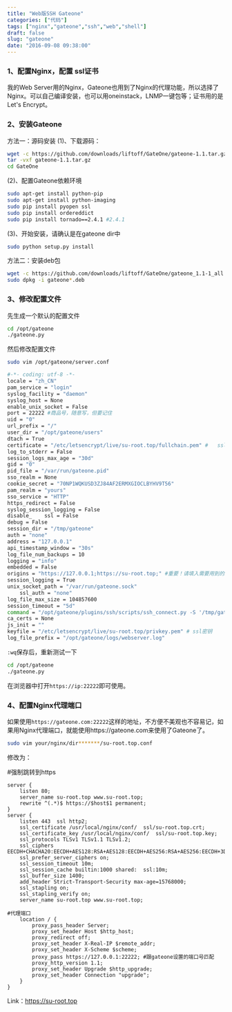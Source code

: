 ```yaml
---
title: "Web版SSH Gateone"
categories: ["代码"]
tags: ["nginx","gateone","ssh","web","shell"]
draft: false
slug: "gateone"
date: "2016-09-08 09:38:00"
---
```


### 1、配置Nginx，配置	ssl证书

我的Web Server用的Nginx，Gateone也用到了Nginx的代理功能，所以选择了Nginx。可以自己编译安装，也可以用oneinstack，LNMP一键包等；证书用的是Let's Encrypt。

### 2、安装Gateone

方法一：源码安装
(1)、下载源码：
```bash
wget -c https://github.com/downloads/liftoff/GateOne/gateone-1.1.tar.gz
tar -vxf gateone-1.1.tar.gz
cd GateOne
```
(2)、配置Gateone依赖环境
```bash
sudo apt-get install python-pip
sudo apt-get install python-imaging
sudo pip install pyopen	ssl
sudo pip install ordereddict
sudo pip install tornado==2.4.1 #2.4.1
```
(3)、开始安装，请确认是在gateone dir中
```bash
sudo python setup.py install
```
方法二：安装deb包
```bash
wget -c https://github.com/downloads/liftoff/GateOne/gateone_1.1-1_all.deb
sudo dpkg -i gateone*.deb
```
### 3、修改配置文件

先生成一个默认的配置文件
```bash
cd /opt/gateone
./gateone.py
```
然后修改配置文件
```bash
sudo vim /opt/gateone/server.conf
```
```bash
#-*- coding: utf-8 -*-
locale = "zh_CN"
pam_service = "login"
syslog_facility = "daemon"
syslog_host = None
enable_unix_socket = False
port = 22222 #商品号，随意写，但要记住
uid = "0"
url_prefix = "/"
user_dir = "/opt/gateone/users"
dtach = True
certificate = "/etc/letsencrypt/live/su-root.top/fullchain.pem" #	ssl证书
log_to_stderr = False
session_logs_max_age = "30d"
gid = "0"
pid_file = "/var/run/gateone.pid"
sso_realm = None
cookie_secret = "70NP1WQKUSD3ZJ84AF2ERMXGIOCLBYHV9T56"
pam_realm = "yours"
sso_service = "HTTP"
https_redirect = False
syslog_session_logging = False
disable_	ssl = False
debug = False
session_dir = "/tmp/gateone"
auth = "none"
address = "127.0.0.1"
api_timestamp_window = "30s"
log_file_num_backups = 10
logging = "info"
embedded = False
origins = "https://127.0.0.1;https://su-root.top;" #重要！请填入需要用到的ip和域名
session_logging = True
unix_socket_path = "/var/run/gateone.sock"
	ssl_auth = "none"
log_file_max_size = 104857600
session_timeout = "5d"
command = "/opt/gateone/plugins/ssh/scripts/ssh_connect.py -S '/tmp/gateone/%SESSION%/%SHORT_SOCKET%' --sshfp -a '-oUserKnownHostsFile=%USERDIR%/%USER%/ssh/known_hosts'"
ca_certs = None
js_init = ""
keyfile = "/etc/letsencrypt/live/su-root.top/privkey.pem" #	ssl密钥
log_file_prefix = "/opt/gateone/logs/webserver.log"
```

`:wq`保存后，重新测试一下

```bash
cd /opt/gateone
./gateone.py
```
在浏览器中打开`https://ip:22222`即可使用。

### 4、配置Nginx代理端口
如果使用`https://gateone.com:22222`这样的地址，不方便不美观也不容易记，如果用Nginx代理端口，就能使用https://gateone.com来使用了Gateone了。
```bash
sudo vim your/nginx/dir*******/su-root.top.conf
```
修改为：

#强制跳转到https
```nginx
server {
	listen 80;
	server_name su-root.top www.su-root.top;
	rewrite ^(.*)$ https://$host$1 permanent;
} 
server {
	listen 443 	ssl http2;
	ssl_certificate /usr/local/nginx/conf/	ssl/su-root.top.crt;
	ssl_certificate_key /usr/local/nginx/conf/	ssl/su-root.top.key;
	ssl_protocols TLSv1 TLSv1.1 TLSv1.2;
	ssl_ciphers EECDH+CHACHA20:EECDH+AES128:RSA+AES128:EECDH+AES256:RSA+AES256:EECDH+3DES:RSA+3DES:!MD5;
	ssl_prefer_server_ciphers on;
	ssl_session_timeout 10m;
	ssl_session_cache builtin:1000 shared:	ssl:10m;
	ssl_buffer_size 1400;
	add_header Strict-Transport-Security max-age=15768000;
	ssl_stapling on;
	ssl_stapling_verify on;
	server_name su-root.top www.su-root.top;

#代理端口
	location / {
		proxy_pass_header Server;
		proxy_set_header Host $http_host;
		proxy_redirect off;
		proxy_set_header X-Real-IP $remote_addr;
		proxy_set_header X-Scheme $scheme;
		proxy_pass https://127.0.0.1:22222; #跟gateone设置的端口号匹配
		proxy_http_version 1.1;
		proxy_set_header Upgrade $http_upgrade;
		proxy_set_header Connection "upgrade";
	}
}
```
Link：<a href="https://su-root.top" target="_blank">https://su-root.top</a>
